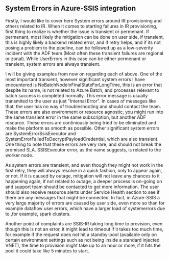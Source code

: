 ## System Errors in Azure-SSIS integration

Firstly, I would like to cover here System errors around IR provisioning and others related to IR. When it comes to starting failures in IR provisioning, first thing to realize is whether the issue is transient or permenant. If permenant, most likely the mitigation can be done on user side, if transient, this is highly likely a backend related error, and if retry helps, and if its not posing a problem to the pipeline, can be followed up as a low-severity incident with the ADF team (Most often these transient failures are regional or zonal). While UserErrors in this case can be either permenant or transient, system errors are always transient. 

I will be giving examples from now on regarding each of above. One of the most important transient, however significant system errors I have encountered is NoBatchNodeInFinalStateForLongTime, this is an error that despite its name, is not related to Azure Batch, and processes relevant to batch success is completed normally.
This error message is usually transmited to the user as just "Internal Error". In cases of messages like that, the user has no way of troubleshooting and should contact the team. These errors are also environment or resource agnostic, you might run into the same transient error in the same subscription, but another ADF resource. These errors are continiously being tried to be eliminated and make the platform as smooth as possible. Other significant system errors are SystemErrorSsisExecutor and SystemErrorFailedToDecryptPayloadCredential, which are also transient. One thing to note that these errors are very rare, and should not break the promised SLA. SSISExecutor error, as the name suggests, is related to the worker node. 

As system errors are transient, and even though they might not work in the first retry, they will always resolve in a quick fashion, only to appear again, or not. If it is caused by outage, mitigation will not leave any chances to it happening again, if not related to outage, a deeper process is on-going on and support team should be contacted to get more information. The user should also receive resource alerts under Service Health section to see if there are any messages that might be connected. In fact, in Azure-SSIS a very large majority of errors are caused by user side, even more so than for example dataflow user errors, which have a larger load of systemerrors due to ,for example, spark clusters.

Another point of complaints are SSIS-IR taking long time to provision, even though this is not an error, it might lead to timeout if it takes too much time, for example if the request does not hit a standby-pool (available only on certain environment settings such as not being inside a standard injected VNET), the time to provision might take up to an hour or more, if it hits the pool it could take like 5 minutes to start. 
